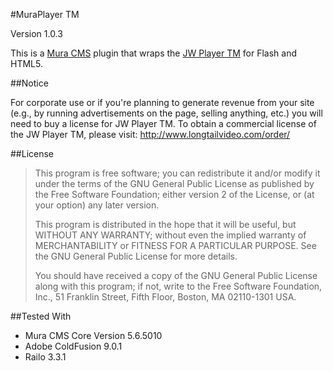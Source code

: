 #MuraPlayer TM

Version 1.0.3

This is a [Mura CMS](http://getmura.com) plugin that wraps the [JW Player TM](http://www.longtailvideo.com/players) for Flash and HTML5.


##Notice

For corporate use or if you're planning to generate revenue from your site (e.g., by running advertisements on the page, selling anything, etc.) you will need to buy a license for JW Player TM. To obtain a commercial license of the JW Player TM, please visit: http://www.longtailvideo.com/order/

##License

> This program is free software; you can redistribute it and/or modify
> it under the terms of the GNU General Public License as published by
> the Free Software Foundation; either version 2 of the License, or
> (at your option) any later version.
> 
> This program is distributed in the hope that it will be useful,
> but WITHOUT ANY WARRANTY; without even the implied warranty of
> MERCHANTABILITY or FITNESS FOR A PARTICULAR PURPOSE.  See the
> GNU General Public License for more details.
> 
> You should have received a copy of the GNU General Public License along
> with this program; if not, write to the Free Software Foundation, Inc.,
> 51 Franklin Street, Fifth Floor, Boston, MA 02110-1301 USA.


##Tested With

* Mura CMS Core Version 5.6.5010
* Adobe ColdFusion 9.0.1
* Railo 3.3.1